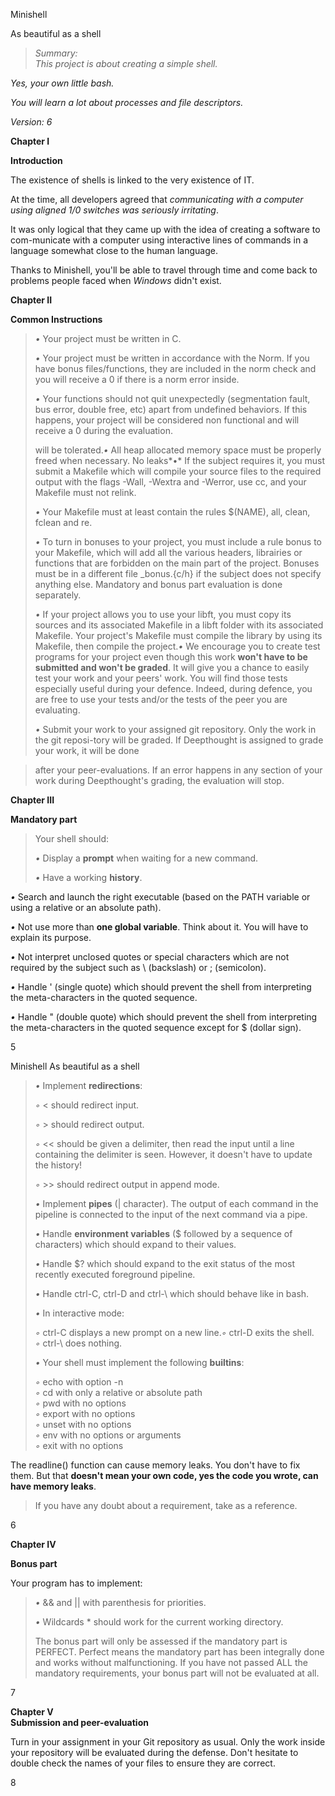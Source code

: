 Minishell

As beautiful as a shell

> *Summary:*\
> *This project is about creating a simple shell.*

*Yes, your own little bash.*

*You will learn a lot about processes and file descriptors.*

*Version: 6*


**Chapter I**

**Introduction**

The existence of shells is linked to the very existence of IT.

At the time, all developers agreed that *communicating with a computer
using aligned 1/0 switches was seriously irritating*.

It was only logical that they came up with the idea of creating a
software to com-municate with a computer using interactive lines of
commands in a language somewhat close to the human language.

Thanks to Minishell, you'll be able to travel through time and come back
to problems people faced when *Windows* didn't exist.


**Chapter II**

**Common Instructions**

> *•* Your project must be written in C.
>
> *•* Your project must be written in accordance with the Norm. If you
> have bonus files/functions, they are included in the norm check and
> you will receive a 0 if there is a norm error inside.
>
> *•* Your functions should not quit unexpectedly (segmentation fault,
> bus error, double free, etc) apart from undefined behaviors. If this
> happens, your project will be considered non functional and will
> receive a 0 during the evaluation.
>
> will be tolerated.*•* All heap allocated memory space must be properly
> freed when necessary. No leaks*•* If the subject requires it, you must
> submit a Makefile which will compile your source files to the required
> output with the flags -Wall, -Wextra and -Werror, use cc, and your
> Makefile must not relink.
>
> *•* Your Makefile must at least contain the rules \$(NAME), all,
> clean, fclean and re.
>
> *•* To turn in bonuses to your project, you must include a rule bonus
> to your Makefile, which will add all the various headers, librairies
> or functions that are forbidden on the main part of the project.
> Bonuses must be in a different file \_bonus.{c/h} if the subject does
> not specify anything else. Mandatory and bonus part evaluation is done
> separately.
>
> *•* If your project allows you to use your libft, you must copy its
> sources and its associated Makefile in a libft folder with its
> associated Makefile. Your project's Makefile must compile the library
> by using its Makefile, then compile the project.*•* We encourage you
> to create test programs for your project even though this work **won't
> have to be submitted and won't be graded**. It will give you a chance
> to easily test your work and your peers' work. You will find those
> tests especially useful during your defence. Indeed, during defence,
> you are free to use your tests and/or the tests of the peer you are
> evaluating.
>
> *•* Submit your work to your assigned git repository. Only the work in
> the git reposi-tory will be graded. If Deepthought is assigned to
> grade your work, it will be done

> after your peer-evaluations. If an error happens in any section of
> your work during Deepthought's grading, the evaluation will stop.

**Chapter III**

**Mandatory part**

> Your shell should:
>
> *•* Display a **prompt** when waiting for a new command.
>
> *•* Have a working **history**.

*•* Search and launch the right executable (based on the PATH variable
or using a relative or an absolute path).

*•* Not use more than **one global variable**. Think about it. You will
have to explain its purpose.

*•* Not interpret unclosed quotes or special characters which are not
required by the subject such as \\ (backslash) or ; (semicolon).

*•* Handle ' (single quote) which should prevent the shell from
interpreting the meta-characters in the quoted sequence.

*•* Handle \" (double quote) which should prevent the shell from
interpreting the meta-characters in the quoted sequence except for \$
(dollar sign).

5

Minishell As beautiful as a shell

> *•* Implement **redirections**:
>
> *◦* \< should redirect input.
>
> *◦* \> should redirect output.
>
> *◦* \<\< should be given a delimiter, then read the input until a line
> containing the delimiter is seen. However, it doesn't have to update
> the history!
>
> *◦* \>\> should redirect output in append mode.
>
> *•* Implement **pipes** (\| character). The output of each command in
> the pipeline is connected to the input of the next command via a pipe.
>
> *•* Handle **environment variables** (\$ followed by a sequence of
> characters) which should expand to their values.
>
> *•* Handle \$? which should expand to the exit status of the most
> recently executed foreground pipeline.
>
> *•* Handle ctrl-C, ctrl-D and ctrl-\\ which should behave like in
> bash.
>
> *•* In interactive mode:
>
> *◦* ctrl-C displays a new prompt on a new line.*◦* ctrl-D exits the
> shell.\
> *◦* ctrl-\\ does nothing.
>
> *•* Your shell must implement the following **builtins**:
>
> *◦* echo with option -n\
> *◦* cd with only a relative or absolute path\
> *◦* pwd with no options\
> *◦* export with no options\
> *◦* unset with no options\
> *◦* env with no options or arguments\
> *◦* exit with no options

The readline() function can cause memory leaks. You don't have to fix
them. But that **doesn't mean your own code, yes the code you wrote, can
have memory leaks**.

> If you have any doubt about a requirement, take as a reference.

6

**Chapter IV**

**Bonus part**

Your program has to implement:

> *•* && and \|\| with parenthesis for priorities.
>
> *•* Wildcards \* should work for the current working directory.
>
> The bonus part will only be assessed if the mandatory part is\
> PERFECT. Perfect means the mandatory part has been integrally done and
> works without malfunctioning. If you have not passed ALL the mandatory
> requirements, your bonus part will not be evaluated at all.

7

**Chapter V**\
**Submission and peer-evaluation**

Turn in your assignment in your Git repository as usual. Only the work
inside your repository will be evaluated during the defense. Don't
hesitate to double check the names of your files to ensure they are
correct.

8
